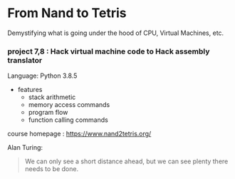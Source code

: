 # From Nand to Tetris
Demystifying what is going under the hood of CPU, Virtual Machines, etc.

### project 7,8 : Hack virtual machine code to Hack assembly translator
Language: Python 3.8.5  
* features
    * stack arithmetic
    * memory access commands
    * program flow
    * function calling commands

course homepage : https://www.nand2tetris.org/

Alan Turing:
> We can only see a short distance ahead, but we can see plenty there needs to be done.
